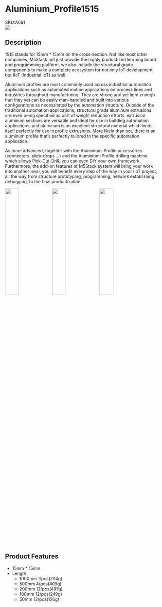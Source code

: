 # Aluminium_Profile1515

<div class="badge badge-pill badge-primary product_sku_tag">SKU:A061</div>

<div class="product_pic"><img src="assets/img/product_pics/1515/ap/ap_ap_01.jpg"></div>

## Description

1515 stands for 15mm * 15mm on the cross-section. Not like most other companies,  M5Stack not just provide the highly productized learning board and programming platform, we also include the structural grade components to make a complete ecosystem for not only IoT development but IIoT (Industrial IoT) as well. 

Aluminum profiles are most commonly used across industrial automation applications such as automated motion applications on process lines and industries throughout manufacturing. They are strong and yet light enough that they yet can be easily man-handled and built into various configurations as necessitated by the automation structure.  Outside of the traditional automation applications, structural grade aluminum extrusions are even being specified as part of weight reduction efforts.  extrusion aluminum sections are versatile and ideal for use in building automation applications, and aluminum is an excellent structural material which lends itself perfectly for use in profile extrusions. More likely than not, there is an aluminum profile that’s perfectly tailored to the specific automation application.

As more advanced,  together with the  Aluminium-Profile accessories (connectors, slide-drops ...) and the Aluminium-Profile drilling machine which allows Pick-Cut-Drill,  you can even DIY your own framework. Furthermore, the add-on features of M5Stack system will bring your work into another level, you will benefit every step of the way in your IIoT project, all the way from structure prototyping, programming, network establishing, debugging, to the final productization.

<img src="assets/img/product_pics/1515/corner/1515_corner_03.jpg" width="30%" height="30%">

<!--*Notice: We don't offer tapping Aluminium-Profile by default, in order to make the M4 screw fixed in the Aluminium-Profile, you need to tap the Aluminium-Profile with tapping machine,please refer to the picture below*-->

<img src="assets/img/product_pics/1515/ap/ap_ap_02.jpg" width="30%" height="30%">
<img src="assets/img/product_pics/1515/ap/ap_ap_03.jpg" width="30%" height="30%">

## Product Features
- 15mm * 15mm
- Length
  -  1000mm 1/pcs(204g)
  -  500mm 4/pcs(409g)
  -  200mm 12/pcs(497g)
  -  100mm 12/pcs(249g)
  -  50mm 12/pcs(126g)

<script>

   var purchase_link = 'https://m5stack.com/collections/m5-accessory/products/1515-cutting-aluminum-profile-100-200-500-1000mm-used-in-assembling-device';

   anchor_search(purchase_link);
   scrollFunc();

</script>